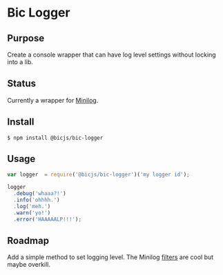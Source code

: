 # Bic Logger

## Purpose

Create a console wrapper that can have log level settings without locking into a lib.

## Status

Currently a wrapper for [Minilog](https://github.com/mixu/minilog).

## Install

```shell
$ npm install @bicjs/bic-logger
```

## Usage

```js
var logger  = require('@bicjs/bic-logger')('my logger id');

logger
  .debug('whaaa?!')
  .info('ohhhh.')
  .log('meh.')
  .warn('yo!')
  .error('HAAAAALP!!!');
```

## Roadmap

Add a simple method to set logging level. The Minilog [filters](http://mixu.net/minilog/filter.html) are cool but maybe overkill.
